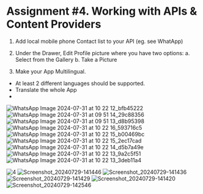 Assignment #4. Working with APIs & Content Providers
====================================

1. Add local mobile phone Contact list to your API (eg. see WhatApp)
2. Under the Drawer, Edit Profile picture where you have two options:
  a. Select from the Gallery
  b. Take a Picture

3. Make your App Multilingual.      
- At least 2 different languages should be supported.
- Translate the whole App
-
![WhatsApp Image 2024-07-31 at 10 22 12_bfb45222](https://github.com/user-attachments/assets/732f913f-ab9f-4f24-80f7-1238b5bc092c)
![WhatsApp Image 2024-07-31 at 09 51 14_29c88356](https://github.com/user-attachments/assets/7016be96-a8a4-40d2-8064-e6504b283346)
![WhatsApp Image 2024-07-31 at 09 51 13_d8b95398](https://github.com/user-attachments/assets/0c1a7d3c-31f0-43e3-8121-5951f3f30dfd)
![WhatsApp Image 2024-07-31 at 10 22 16_593716c5](https://github.com/user-attachments/assets/1404672b-16f9-4114-aed1-05fd268776b3)
![WhatsApp Image 2024-07-31 at 10 22 15_b00469bc](https://github.com/user-attachments/assets/168b8895-f6d2-4b1f-b4fa-33218c416efe)
![WhatsApp Image 2024-07-31 at 10 22 15_2ec17cad](https://github.com/user-attachments/assets/bc3b5ffa-2696-4b72-9f92-01c9e1744417)
![WhatsApp Image 2024-07-31 at 10 22 14_d5b7a49e](https://github.com/user-attachments/assets/fef1e5b6-483a-45cb-8688-335cc46410e4)
![WhatsApp Image 2024-07-31 at 10 22 13_9a2c5f51](https://github.com/user-attachments/assets/78f02373-28ce-4e8c-89df-000103d3d46b)
![WhatsApp Image 2024-07-31 at 10 22 13_3deb11a4](https://github.com/user-attachments/assets/96887c05-37e3-457d-9a33-339f0a050d3a)

![4](https://github.com/ishimwethierryhenry/mob_prog_assign_four/assets/149163309/c3bca9e1-cc89-43b5-adf7-ffa7e91b1604)
![Screenshot_20240729-141446](https://github.com/user-attachments/assets/21b66b34-752f-4f7d-a26e-7f7a229bcb75)
![Screenshot_20240729-141436](https://github.com/user-attachments/assets/344f2519-934c-4d2b-b767-1f563df66476)
![Screenshot_20240729-141429](https://github.com/user-attachments/assets/b4711320-9e64-4e37-bbfc-08cdea74371e)
![Screenshot_20240729-141420](https://github.com/user-attachments/assets/514b1265-91b2-4b43-a787-245bc358e17a)
![Screenshot_20240729-142546](https://github.com/user-attachments/assets/18676342-7d43-4750-9e0d-ca51dc4281ed)

